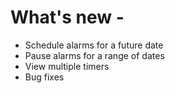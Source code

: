 <h1>What's new -</h1>

* Schedule alarms for a future date
* Pause alarms for a range of dates
* View multiple timers
* Bug fixes
